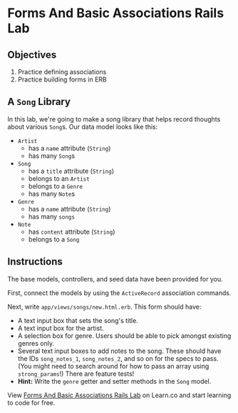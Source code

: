 # Forms And Basic Associations Rails Lab

## Objectives

1.  Practice defining associations
2.  Practice building forms in ERB

## A `Song` Library

In this lab, we're going to make a song library that helps record thoughts
about various `Song`s. Our data model looks like this:

- `Artist`
  - has a `name` attribute (`String`)
  - has many `Song`s
- `Song`
  - has a `title` attribute (`String`)
  - belongs to an `Artist`
  - belongs to a `Genre`
  - has many `Note`s
- `Genre`
  - has a `name` attribute (`String`)
  - has many `songs`
- `Note`
  - has `content` attribute (`String`)
  - belongs to a `Song`

## Instructions

The base models, controllers, and seed data have been provided for you.

First, connect the models by using the `ActiveRecord` association commands.

Next, write `app/views/songs/new.html.erb`. This form should have:
  - A text input box that sets the song's title.
  - A text input box for the artist.
  - A selection box for genre. Users should be able to pick amongst existing genres
    only.
  - Several text input boxes to add notes to the song. These should have the IDs
    `song_notes_1`, `song_notes_2`, and so on for the specs to pass. (You might need
    to search around for how to pass an array using `strong_params`!)
    There are feature tests!
  - **Hint:**  Write the `genre` getter and setter methods in the `Song` model.

<p data-visibility='hidden'>View <a href='https://learn.co/lessons/forms-and-basic-associations-rails-lab' title='Forms And Basic Associations Rails Lab'>Forms And Basic Associations Rails Lab</a> on Learn.co and start learning to code for free.</p>
